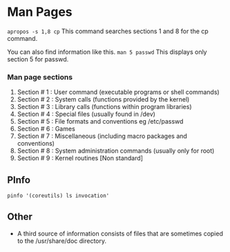 # Man Pages

``apropos -s 1,8 cp``
This command searches sections 1 and 8 for the cp command.

You can also find information like this.  ``man 5 passwd``
This displays only section 5 for passwd. 

### Man page sections

1. Section # 1 : User command (executable programs or shell commands)
2. Section # 2 : System calls (functions provided by the kernel)
3. Section # 3 : Library calls (functions within program libraries)
4. Section # 4 : Special files (usually found in /dev)
5. Section # 5 : File formats and conventions eg /etc/passwd
6. Section # 6 : Games
7. Section # 7 : Miscellaneous (including macro packages and conventions)
8. Section # 8 : System administration commands (usually only for root)
9. Section # 9 : Kernel routines [Non standard]

## PInfo 

``pinfo '(coreutils) ls invocation'``

## Other 

-   A third source of information consists of files that are sometimes copied to the /usr/share/doc directory.